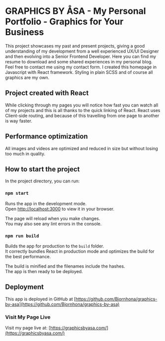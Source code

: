 # GRAPHICS BY ÅSA - My Personal Portfolio - Graphics for Your Business

This project showcases my past and present projects, giving a good understanding of my development from a well experienced UX/UI Designer and then evolving into a Senior Frontend Developer. Here you can find my resume to download and some shared experiences in my personal blog. Feel free to contact me using my contact form. I created this homepage in Javascript with React framework. Styling in plain SCSS and of course all graphics are my own.

## Project created with React

While clicking through my pages you will notice how fast you can watch all of my projects and this is all thanks to the quick linking of React. React uses Client-side routing, and because of this travelling from one page to another is way faster.

## Performance optimization

All images and videos are optimized and reduced in size but without losing too much in quality.

## How to start the project

In the project directory, you can run:

### `npm start`

Runs the app in the development mode.\
Open [http://localhost:3000](http://localhost:3000) to view it in your browser.

The page will reload when you make changes.\
You may also see any lint errors in the console.

### `npm run build`

Builds the app for production to the `build` folder.\
It correctly bundles React in production mode and optimizes the build for the best performance.

The build is minified and the filenames include the hashes.\
The app is then ready to be deployed.

## Deployment

This app is deployed in GitHub at [https://github.com/Bjornhona/graphics-by-asa](https://github.com/Bjornhona/graphics-by-asa)

### Visit My Page Live

Visit my page live at: [https://graphicsbyasa.com/](https://graphicsbyasa.com/)
